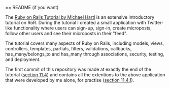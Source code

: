 == README (if you want)

The [Ruby on Rails Tutorial by Michael Hartl](http://ruby.railstutorial.org/) is an extensive introductory tutorial on RoR. During the tutorial I created a small application with Twitter-like functionality where users can sign-up, sign-in, create microposts, follow other users and see their microposts in their "feed". 

The tutorial covers many aspects of Ruby on Rails, including models, views, controllers, templates, partials, filters, validations, callbacks, has_many/belongs_to and has_many through associations, security, testing, and deployment.

The first commit of this repository was made at exactly the end of the tutorial ([section 11.4](http://ruby.railstutorial.org/chapters/following-users#sec-following_conclusion)) and contains all the extentions to the above application that were developed by me alone, for practise ([section 11.4.1](http://ruby.railstutorial.org/chapters/following-users#sec-extensions_to_the_sample_application)).

